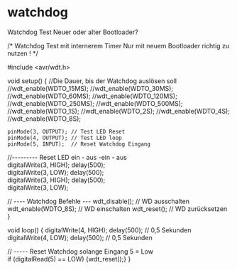 # watchdog
Watchdog Test Neuer oder alter Bootloader?

/*
  Watchdog Test mit internerem Timer
  Nur mit neuem Bootloader richtig zu nutzen !
*/

#include <avr/wdt.h>
 
void setup() {
  //Die Dauer, bis der Watchdog auslösen soll
  //wdt_enable(WDTO_15MS);
  //wdt_enable(WDTO_30MS);
  //wdt_enable(WDTO_60MS);
  //wdt_enable(WDTO_120MS);
  //wdt_enable(WDTO_250MS);
  //wdt_enable(WDTO_500MS);
  //wdt_enable(WDTO_1S);
  //wdt_enable(WDTO_2S);
  //wdt_enable(WDTO_4S);
  //wdt_enable(WDTO_8S);

    pinMode(3, OUTPUT); // Test LED Reset
    pinMode(4, OUTPUT); // Test LED loop
    pinMode(5, INPUT);  // Reset Watchdog Eingang

 //--------- Reset LED ein - aus -ein - aus  
    digitalWrite(3, HIGH);
    delay(500);      
    digitalWrite(3, LOW);
    delay(500);      
    digitalWrite(3, HIGH);
    delay(500);      
    digitalWrite(3, LOW); 
    
// ---- Watchdog Befehle ---
    wdt_disable();        // WD ausschalten
    wdt_enable(WDTO_8S);  // WD einschalten 
    wdt_reset();          // WD zurücksetzen
}

void loop() {
    digitalWrite(4, HIGH);
    delay(500); // 0,5 Sekunden    
    digitalWrite(4, LOW);
    delay(500); // 0,5 Sekunden   

// ----- Reset Watchdog solange Eingang 5 = Low  
      if (digitalRead(5) == LOW) {wdt_reset();}
}
